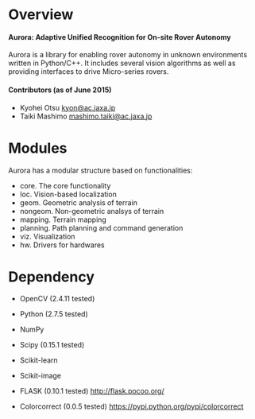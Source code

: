 # Overview
#### Aurora: Adaptive Unified Recognition for On-site Rover Autonomy

Aurora is a library for enabling rover autonomy in unknown environments written in Python/C++. It includes several vision algorithms as well as providing interfaces to drive Micro-series rovers.

#### Contributors (as of June 2015)

- Kyohei Otsu <kyon@ac.jaxa.jp>
- Taiki Mashimo <mashimo.taiki@ac.jaxa.jp>

# Modules

Aurora has a modular structure based on functionalities:
* core. The core functionality
* loc. Vision-based localization
* geom. Geometric analysis of terrain
* nongeom. Non-geometric analsys of terrain
* mapping. Terrain mapping
* planning. Path planning and command generation
* viz. Visualization
* hw. Drivers for hardwares


# Dependency

- OpenCV (2.4.11 tested)

- Python (2.7.5 tested)

- NumPy

- Scipy (0.15.1 tested)

- Scikit-learn

- Scikit-image

- FLASK (0.10.1 tested)
http://flask.pocoo.org/

- Colorcorrect (0.0.5 tested)
https://pypi.python.org/pypi/colorcorrect
